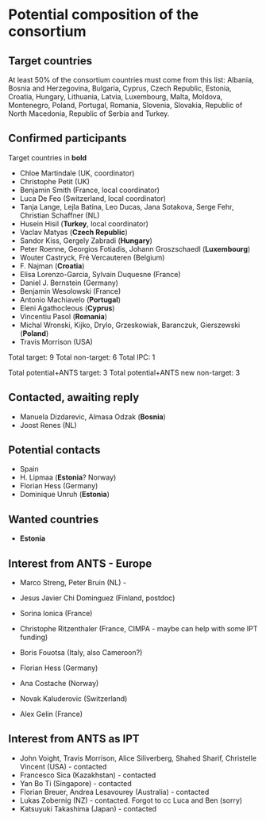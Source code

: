 # Potential composition of the consortium

## Target countries

At least 50% of the consortium countries must come from this list:
Albania, Bosnia and Herzegovina, Bulgaria, Cyprus, Czech Republic,
Estonia, Croatia, Hungary, Lithuania, Latvia, Luxembourg, Malta,
Moldova, Montenegro, Poland, Portugal, Romania, Slovenia, Slovakia,
Republic of North Macedonia, Republic of Serbia and Turkey.

## Confirmed participants

Target countries in **bold**

- Chloe Martindale (UK, coordinator)
- Christophe Petit (UK)
- Benjamin Smith (France, local coordinator)
- Luca De Feo (Switzerland, local coordinator)
- Tanja Lange, Lejla Batina, Leo Ducas, Jana Sotakova, Serge Fehr, Christian Schaffner (NL)
- Husein Hisil (**Turkey**, local coordinator)
- Vaclav Matyas (**Czech Republic**)
- Sandor Kiss, Gergely Zabradi (**Hungary**)
- Peter Roenne, Georgios Fotiadis, Johann Groszschaedl (**Luxembourg**)
- Wouter Castryck, Fré Vercauteren (Belgium)
- F. Najman (**Croatia**)
- Elisa Lorenzo-Garcia, Sylvain Duquesne (France)
- Daniel J. Bernstein (Germany)
- Benjamin Wesolowski (France)
- Antonio Machiavelo (**Portugal**)
- Eleni Agathocleous (**Cyprus**)
- Vincentiu Pasol (**Romania**)
- Michal Wronski, Kijko, Drylo, Grzeskowiak, Baranczuk, Gierszewski (**Poland**)
- Travis Morrison (USA)

Total target: 9
Total non-target: 6
Total IPC: 1

Total potential+ANTS target: 3
Total potential+ANTS new non-target: 3
 
## Contacted, awaiting reply

- Manuela Dizdarevic, Almasa Odzak (**Bosnia**)
- Joost Renes (NL)

## Potential contacts

- Spain
- H. Lipmaa (**Estonia**? Norway)
- Florian Hess (Germany)
- Dominique Unruh (**Estonia**)


## Wanted countries

- **Estonia**

## Interest from ANTS - Europe

- Marco Streng, Peter Bruin (NL) - 
- Jesus Javier Chi Dominguez (Finland, postdoc)
- Sorina Ionica (France)
- Christophe Ritzenthaler (France, CIMPA - maybe can help with some IPT funding)
- Boris Fouotsa (Italy, also Cameroon?)
- Florian Hess (Germany)

- Ana Costache (Norway)
- Novak Kaluderovic (Switzerland)
- Alex Gelin (France)

## Interest from ANTS as IPT

- John Voight, Travis Morrison, Alice Siliverberg, Shahed Sharif, Christelle Vincent (USA) - contacted
- Francesco Sica (Kazakhstan) - contacted
- Yan Bo Ti (Singapore) - contacted
- Florian Breuer, Andrea Lesavourey (Australia) - contacted
- Lukas Zobernig (NZ) - contacted. Forgot to cc Luca and Ben (sorry)
- Katsuyuki Takashima (Japan) - contacted
